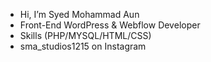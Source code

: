 - Hi, I’m Syed Mohammad Aun
- Front-End WordPress & Webflow Developer
- Skills (PHP/MYSQL/HTML/CSS)
- sma_studios1215 on Instagram
